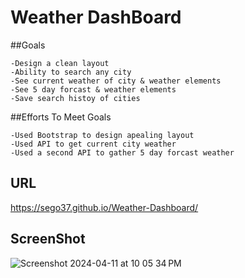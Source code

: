 # Weather DashBoard

##Goals
```
-Design a clean layout
-Ability to search any city
-See current weather of city & weather elements
-See 5 day forcast & weather elements
-Save search histoy of cities

```

##Efforts To Meet Goals
```
-Used Bootstrap to design apealing layout
-Used API to get current city weather
-Used a second API to gather 5 day forcast weather

```

## URL 

https://sego37.github.io/Weather-Dashboard/ 

## ScreenShot

![Screenshot 2024-04-11 at 10 05 34 PM](https://github.com/sego37/Weather-Dashboard/assets/63138641/9b0b2536-765f-4082-a392-c5ccd17c1051)
